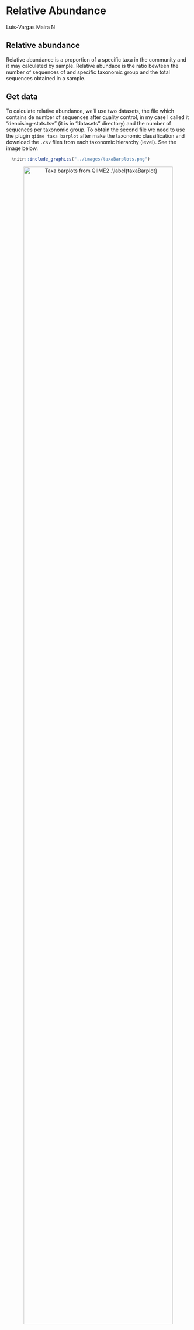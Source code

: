Relative Abundance
================
Luis-Vargas Maira N

## Relative abundance

Relative abundance is a proportion of a specific taxa in the community
and it may calculated by sample. Relative abundace is the ratio bewteen
the number of sequences of and specific taxonomic group and the total
sequences obtained in a sample.

## Get data

To calculate relative abundance, we’ll use two datasets, the file which
contains de number of sequences after quality control, in my case I
called it “denoising-stats.tsv” (it is in “datasets” directory) and the
number of sequences per taxonomic group. To obtain the second file we
need to use the plugin `qiime taxa barplot` after make the taxonomic
classification and download the `.csv` files from each taxonomic
hierarchy (level). See the image below.

``` r
  knitr::include_graphics("../images/taxaBarplots.png")
```

<div class="figure" style="text-align: center">

<img src="../images/taxaBarplots.png" alt="Taxa barplots from QIIME2 .\label{taxaBarplot}" width="90%" height="90%" />

<p class="caption">

Taxa barplots from QIIME2 .

</p>

</div>

Remember:

  - level-1: Domain
  - level-2: Phylum
  - level-3: Class
  - level-4: Order
  - level-5: Family
  - level-6: Genus
  - level-7: Specie

In “denoising-stats.csv” we have several columns indicating the number
of recovered sequences after each process of quality control.

``` r
library(tidyverse)
library(magrittr)

total.seqs <- read.table("../datasets/denoising-stats.tsv", sep = '\t', header = TRUE)
names(total.seqs)
```

    ## [1] "sample.id"                         "input"                            
    ## [3] "filtered"                          "percentage.of.input.passed.filter"
    ## [5] "denoised"                          "merged"                           
    ## [7] "percentage.of.input.merged"        "non.chimeric"                     
    ## [9] "percentage.of.input.non.chimeric"

So, the idea is divide the number of sequences of some taxa from one
taxonomic hierarchy (“level-x.csv”) between the total of sequences
(column ‘non-chimeric’ in “denoised-stats.tsv” file).

## Data wrangling

From “denoised-stats.tsv” file we’ll just use the column called
‘non-chimeric’ and the samples ids.

``` r
total.seqs %<>% 
  select(sample.id, non.chimeric) %>%
  arrange()

head(total.seqs)
```

    ##   sample.id non.chimeric
    ## 1        A1        30038
    ## 2        A2        23971
    ## 3        A3        31950
    ## 4        A4       367162
    ## 5        A5       644316
    ## 6        A6       245907

The datasets “level-x.csv” are a little more complicated. For this
example I will use “level-2.csv”, which corresponds to the taxonomic
hierarchy of phylum. The dataset “level-2.csv” contains on the columns
names: 1) a column called ‘index’ which contains your samples ids,

``` r
phy <- read.csv("../datasets/level-2.csv", header = TRUE)
head(phy$index, 10)
```

    ##  [1] "A1"  "A2"  "A3"  "A4"  "A5"  "A6"  "A7"  "A8"  "A9"  "A10"

2)  Several columns with the taxonomy at the level of phylum including
    the domain,

<!-- end list -->

``` r
head(colnames(phy))
```

    ## [1] "index"                         "d__Archaea.__"                
    ## [3] "d__Archaea.p__Aenigmarchaeota" "d__Archaea.p__Asgardarchaeota"
    ## [5] "d__Archaea.p__Crenarchaeota"   "d__Archaea.p__Euryarchaeota"

and , 3) at the end the dataset, the categorical varibles you assigned
in your sample-metadata file. In this case, the categorical varibles are
‘sample\_type’ and ‘site’.

``` r
tail(colnames(phy))
```

    ## [1] "d__Bacteria.p__WPS.2"        "d__Bacteria.p__WS1"         
    ## [3] "d__Bacteria.p__WS2"          "d__Bacteria.p__Zixibacteria"
    ## [5] "sample_type"                 "site"

First, delete the categorical variables.

``` r
phy %<>% 
  select(-c(sample_type, site)) 
```

Then, you can use the function `rel_ab(dataTax, dataTotSeq, iTax,
iTotSeq)` which is contained in “fun\_relative\_abundance.R” in
“scripts” directory. This function has four parameters:

  - `dataTax`: Dataset with groups of a taxonomic hierarchy (this case,
    phy from ‘level-2.csv’ file.)
  - `dataTotSeq`: Dataset with the samples names and the number of total
    sequences by sample.
  - `iTax`: Column number where the samples names are found in
    datasetTax (usually 1)
  - `iTotSeq`: Column number where the samples names are found in
    datasetTax (usually 1).

<!-- end list -->

``` r
source("../scripts/fun_relative_abundance.R")

relative.abundance.phy <- rel_ab(phy, total.seqs, 1, 1) 
```

Now, we have the proportion form each phylum detected by sample in the
dataset `relative.abundance.phy`.

``` r
head(relative.abundance.phy[1:5], 5)
```

    ##   d__Archaea.__ d__Archaea.p__Aenigmarchaeota d__Archaea.p__Asgardarchaeota
    ## 1             0                  0.0000000000                             0
    ## 2             0                  0.0000000000                             0
    ## 3             0                  0.0000000000                             0
    ## 4             0                  0.0001470740                             0
    ## 5             0                  0.0001458911                             0
    ##   d__Archaea.p__Crenarchaeota d__Archaea.p__Euryarchaeota
    ## 1                0.0010653173                0.000000e+00
    ## 2                0.0004588878                0.000000e+00
    ## 3                0.0004694836                0.000000e+00
    ## 4                0.0187056395                2.995953e-05
    ## 5                0.0052489772                0.000000e+00

As you can notice, we lost our samples names, let’s recover them.

``` r
rownames(relative.abundance.phy) <- phy$index
head(relative.abundance.phy[1:5], 5)
```

    ##    d__Archaea.__ d__Archaea.p__Aenigmarchaeota d__Archaea.p__Asgardarchaeota
    ## A1             0                  0.0000000000                             0
    ## A2             0                  0.0000000000                             0
    ## A3             0                  0.0000000000                             0
    ## A4             0                  0.0001470740                             0
    ## A5             0                  0.0001458911                             0
    ##    d__Archaea.p__Crenarchaeota d__Archaea.p__Euryarchaeota
    ## A1                0.0010653173                0.000000e+00
    ## A2                0.0004588878                0.000000e+00
    ## A3                0.0004694836                0.000000e+00
    ## A4                0.0187056395                2.995953e-05
    ## A5                0.0052489772                0.000000e+00

Usually, we want to know the most abundant taxa in the samples. So, we
can filter the dataset with the function `filter_abundances()` in the
script “fun\_relative\_abundance.R” in “scripts” directory. The function
`filter_abundances()` has two parameters: - `dataRelAb`: The dataset
with the relative abundances of each taxa (in this case
‘relative.abundance.phy’). - `filterValue`: The minimum value of
relative abundance that we want.

``` r
source("../scripts/fun_relative_abundance.R")

phy.filtered <- filter_abundances(relative.abundance.phy, 0.10)
head(phy.filtered[1:5], 5)
```

    ##                                          A1           A2           A3
    ## d__Archaea.p__Crenarchaeota     0.001065317 0.0004588878 0.0004694836
    ## d__Bacteria.p__Acidobacteriota  0.166355949 0.1637395186 0.1548982786
    ## d__Bacteria.p__Actinobacteriota 0.211898262 0.1431312836 0.1745852895
    ## d__Bacteria.p__Chloroflexi      0.027198881 0.0203579325 0.0229107981
    ## d__Bacteria.p__Cyanobacteria    0.001764432 0.0027950440 0.0032237872
    ##                                         A4          A5
    ## d__Archaea.p__Crenarchaeota     0.01870564 0.005248977
    ## d__Bacteria.p__Acidobacteriota  0.13988103 0.230860323
    ## d__Bacteria.p__Actinobacteriota 0.27753689 0.300408495
    ## d__Bacteria.p__Chloroflexi      0.04125155 0.028611737
    ## d__Bacteria.p__Cyanobacteria    0.00261465 0.001548929

And, It only remains to clear the names of the phyla.

``` r
phy.data <-  phy.filtered %>%
  rownames_to_column(var = "ID") %>% 
  separate(ID, c("Domain", "Phylum"), sep = ".p__") %>%
  select(-Domain)

head(phy.data[1:6], 5)
```

    ##             Phylum          A1           A2           A3         A4          A5
    ## 1    Crenarchaeota 0.001065317 0.0004588878 0.0004694836 0.01870564 0.005248977
    ## 2  Acidobacteriota 0.166355949 0.1637395186 0.1548982786 0.13988103 0.230860323
    ## 3 Actinobacteriota 0.211898262 0.1431312836 0.1745852895 0.27753689 0.300408495
    ## 4      Chloroflexi 0.027198881 0.0203579325 0.0229107981 0.04125155 0.028611737
    ## 5    Cyanobacteria 0.001764432 0.0027950440 0.0032237872 0.00261465 0.001548929

Remeber this data are proportional, so the sum of each sample (column)
must be 1, but, because of we just select the most abundat taxa, our sum
will be less than 1.

``` r
phy.data %>%
  select(-Phylum) %>%
  summarise_all(sum)
```

    ##          A1        A2        A3        A4        A5        A6        A7
    ## 1 0.8436647 0.8149431 0.8297027 0.8564612 0.9174179 0.9237801 0.8743148
    ##          A8        A9       A10       A11       A12       A13       A14
    ## 1 0.8967831 0.9019758 0.8957768 0.9038895 0.8896359 0.8532599 0.8614741
    ##         A15       A16       A17       A18       A19       A20       A21
    ## 1 0.8877661 0.7925261 0.8792344 0.8783366 0.8525158 0.8750713 0.8728897
    ##         A22       A23       A24        B1        B2        B3        B4
    ## 1 0.9074493 0.9190625 0.9088739 0.9093883 0.9041883 0.9289589 0.8003762
    ##          B5        B6        B7        B8        B9       B10       B11
    ## 1 0.8398433 0.8917164 0.9447753 0.9013743 0.9226801 0.9653996 0.9740373
    ##         B12       B13       B14       B15       B16       B17       B18
    ## 1 0.9758169 0.9655164 0.9700994 0.9788416 0.8973459 0.9516367 0.9369726
    ##         B19       B20       B21       B22       B23       B24
    ## 1 0.7925642 0.8030281 0.8281599 0.8678804 0.9373499 0.9273442

If you want, you can add an observation called “Others”, it refers the
other taxa that have a ratio less than 0.10. And you can add a row with
“Other” with the function `other_row()`, its parameters are: -
`dataset`: name of the dataset - `i`: number of column whit the taxa
(usually 1)

``` r
source("../scripts/fun_relative_abundance.R")

phy.data1 <- other_row(phy.data, 1) 
head(phy.data1[1:5], 10)
```

    ##               Phylum          A1           A2           A3         A4
    ## 1      Crenarchaeota 0.001065317 0.0004588878 0.0004694836 0.01870564
    ## 2    Acidobacteriota 0.166355949 0.1637395186 0.1548982786 0.13988103
    ## 3   Actinobacteriota 0.211898262 0.1431312836 0.1745852895 0.27753689
    ## 4        Chloroflexi 0.027198881 0.0203579325 0.0229107981 0.04125155
    ## 5      Cyanobacteria 0.001764432 0.0027950440 0.0032237872 0.00261465
    ## 6  Methylomirabilota 0.002563420 0.0012932293 0.0009389671 0.03905905
    ## 7    Planctomycetota 0.042546108 0.0525635142 0.0578090767 0.03698095
    ## 8     Proteobacteria 0.274751981 0.3007801093 0.3055086072 0.27914653
    ## 9  Verrucomicrobiota 0.115520341 0.1298235368 0.1093583725 0.02128488
    ## 10             Other 0.156335309 0.1850569438 0.1702973396 0.14353882

## Ploting

Finally, you can plot the last dataset generated with `ggplot2`. Site
for choose palettes:
[Coolors](https://coolors.co/54494b-7e8287-9da39a-b98389-db2955).

``` r
phy.names <- phy.data1$Phylum
phy.data1$Phylum <- factor(phy.data1$Phylum, levels = rev(phy.names))

my_colors <- c("#CBCDCC", "#CB7C95", "#8C97BA", "#97895E", "#388894",
               "#83A8EC", "#568259", "#97D274", "#4281A4", "#F9DC5C")

taxbarplot <- phy.data1 %>%
  pivot_longer(cols = (2:length(colnames(.)))) %>%
  ggplot(aes(x = name, y = value, fill = Phylum)) +
  scale_fill_manual(values = my_colors) +
  geom_bar(stat = "identity", position = "stack", color = "white") +
  theme(
    axis.text.x = element_text(angle = 90)
  ) +
  labs(
    x = "Sample", 
    y = "Relative abundance" 
  )
taxbarplot
```

![](relative-abundance_files/figure-gfm/unnamed-chunk-15-1.png)<!-- -->
